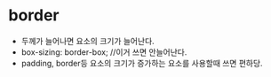 
# border
- 두께가 늘어나면 요소의 크기가 늘어난다.
- box-sizing: border-box; //이거 쓰면 안늘어난다.
- padding, border등 요소의 크기가 증가하는 요소를 사용할때 쓰면 편하당.